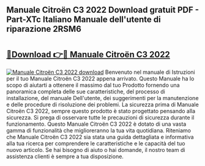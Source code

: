 ## Manuale Citroën C3 2022 Download gratuit PDF - Part-XTc Italiano Manuale dell'utente di riparazione 2RSM6

# <h2><a href="http://dfbod2.blite.top/?on=Manuale+Citro%c3%abn+C3+2022">🔗Download 👉🔴 Manuale Citroën C3 2022</a></h2>

[![Manuale Citroën C3 2022 download](https://i.imgur.com/lujVjoI.png)](http://dfbod2.blite.top/?on=Manuale+Citro%c3%abn+C3+2022)
Benvenuto nel manuale di Istruzioni per il tuo Manuale Citroën C3 2022 appena arrivato. Questo Manuale ha lo scopo di aiutarti a ottenere il massimo dal tuo Prodotto fornendo una panoramica completa delle sue caratteristiche, del processo di installazione, del manuale Dell'utente, dei suggerimenti per la manutenzione e delle procedure di risoluzione dei problemi. La sicurezza prima di Manuale Citroën C3 2022, sempre questo prodotto è stato progettato pensando alla sicurezza. Si prega di osservare tutte le precauzioni di sicurezza durante il funzionamento. Questo Manuale Citroën C3 2022 è dotato di una vasta gamma di funzionalità che miglioreranno la tua vita quotidiana. Riteniamo che Manuale Citroën C3 2022 sia stata una guida dettagliata e informativa alla tua ricerca per comprendere le caratteristiche e le capacità del tuo nuovo articolo. Se hai bisogno di aiuto o hai domande, il nostro team di assistenza clienti è sempre a tua disposizione.
